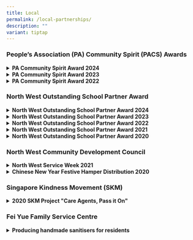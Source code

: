 ```yaml
---
title: Local
permalink: /local-partnerships/
description: ""
variant: tiptap
---
```

<p></p>
<h3>People’s Association (PA) Community Spirit (PACS) Awards </h3>
<div data-type="detailGroup" class="isomer-accordion isomer-accordion-white">
<details class="isomer-details">
<summary><strong>PA Community Spirit Award 2024</strong>
</summary>
<div data-type="detailsContent" class="isomer-details-content">
<p></p>
<div class="isomer-image-wrapper">
<img style="width: 100%" height="auto" width="100%" alt="" src="/images/PA_award.jpg">
</div>
<p></p>
<p>Innova Primary School is honoured to be the recipient of the People’s
Association (PA) Community Spirit (PACS) Awards 2024 – Merit Award. This
award recognises our dedicated efforts in supporting the North West Community
Development Council (CDC) in building social capital and fostering community
bonds.</p>
<p>As a longstanding partner of North West CDC, our school has consistently
supported various initiatives such as the North West Service Weeks, North
West WeCare Fund, North West District Meeting, Recycle @ North West, North
West Giraffe Fund, and many other CDC programmes. These initiatives have
significantly impacted and uplifted the lives of residents in the North
West district.</p>
</div>
</details>
<details class="isomer-details">
<summary><strong>PA Community Spirit Award 2023</strong>
</summary>
<div data-type="detailsContent" class="isomer-details-content">
<p></p>
<div class="isomer-image-wrapper">
<img style="width: 100%" height="auto" width="100%" alt="" src="/images/PA_Community_Spirit_Awards_2023.jpg">
</div>
<p></p>
<p>Innova Primary School is proud to be awarded the People’s Association
(PA) Community Spirit (PACS) Merit Award for 2023. This award recognizes
our dedicated efforts in supporting the North West Community Development
Council (CDC) in building social capital and fostering community bonds.</p>
<p>As a long-term partner of the North West CDC, our school has consistently
contributed to various initiatives such as the North West Service Weeks,
North West WeCare Fund, North West District Meeting, Recycle @ North West,
North West Giraffe Fund, and many other CDC programs. These efforts have
significantly impacted and uplifted the lives of residents in the North
West district.</p>
</div>
</details>
<details class="isomer-details">
<summary><strong>PA Community Spirit Award 2022</strong>
</summary>
<div data-type="detailsContent" class="isomer-details-content">
<p></p>
<div class="isomer-image-wrapper">
<img style="width: 100%" height="auto" width="100%" alt="" src="/images/PA_Community_Spirit_Awards_2022___IPS.jpg">
</div>
<p></p>
<p>Innova Primary School is a proud recipient of the People’s Association
(PA) Community Spirit Awards 2022 – Merit Award which recognises our efforts
in supporting the North West Community Development Council in building
social capital and bonding the community.</p>
<p>Being a long standing partner of North West CDC, the school has always
supported the annual WeCare @ North West – Service Weeks and other sustainability
projects such as WeCare We Recycle @ North West and Keep Clean @ North
West. Despite the Covid-19 Safe Management Measures, students were able
to prepare festive packs in school and give them out to the local communities.
The programmes and initiatives have impacted and benefitted many households
residing in the North West District.</p>
</div>
</details>
</div>
<p></p>
<p></p>
<h3>North West Outstanding School Partner Award</h3>
<div data-type="detailGroup" class="isomer-accordion isomer-accordion-white">
<details class="isomer-details">
<summary><strong>North West Outstanding School Partner Award 2024</strong>
</summary>
<div data-type="detailsContent" class="isomer-details-content">
<p></p>
<p><strong>PLATINUM AWARD in 2024</strong>
</p>
<p>Innova Primary School proudly announces its attainment of the PLATINUM
AWARD for the North West Outstanding School Partner Award (SPA) 2024! This
prestigious recognition is bestowed upon schools that actively engaged
in Community Development Councils (CDC) programs throughout the preceding
year. Additionally, we celebrate the exceptional achievements of two of
our pupils, Wei Ningjing and Aimuni Maisarah Binte Normissham, from the
class of 2023, who have been honored with the Outstanding All Rounders
Student (OARS) Award 2024. This esteemed accolade aims to commend students
who exemplify the ethos of altruism and demonstrate excellence in Community
Service, CCA, Leadership, and Academics during the Academic year (January
to December 2023).</p>
<p></p>
<p></p>
<div class="isomer-image-wrapper">
<img style="width: 100%" height="auto" width="100%" alt="" src="/images/IPS___NWCDC_Platinum_award.jpg">
</div>
</div>
</details>
</div>
<div data-type="detailGroup" class="isomer-accordion isomer-accordion-white">
<details class="isomer-details">
<summary><strong>North West Outstanding School Partner Award 2023</strong>
</summary>
<div data-type="detailsContent" class="isomer-details-content">
<ul>
<li>
<p>PLATINUM AWARD for North West Outstanding School Partner Award 2023</p>
<p>Innova Primary School has achieved the PLATINUM AWARD for the North West
Outstanding School Partner Award (SPA) 2023! This award is given to schools
who have participated actively in Community Development Councils (CDC)
programmes last year.</p>
<p>Two of our pupils, Shanyce Pang Xuan Ying and Adinda Hannah Binte Norhisham,
class of 2022 are also given the Outstanding All Rounders Student (OARS)
Award 2023.</p>
<p>This award aims to recognise students who embody the spirit of giving
back and excel in his or her Community Service, CCA, Leadership and Academics
during Academic year (January to December 2022).</p>
</li>
</ul>
<p></p>
<div class="isomer-image-wrapper">
<img style="width: 100%" height="auto" width="100%" alt="" src="/images/ips%20platinum%202023.jpg">
</div>
<p></p>
</div>
</details>
<details class="isomer-details">
<summary><strong>North West Outstanding School Partner Award 2022</strong>
</summary>
<div data-type="detailsContent" class="isomer-details-content">
<p></p>
<ul>
<li>
<p>Innova Primary School has achieved the PLATINUM AWARD for the North West
Outstanding School Partner Award (SPA) 2022! This award is given to schools
who have participated actively in Community Development Councils (CDC)
programmes last year. Two of our pupils, Chloe Ng Yu Ting (Huang Yuting)
and Ng Cheng Jie, class of 2021 are also given the Outstanding All Rounders
Student (OARS) Award 2022. This award aims to recognise students who embody
the spirit of giving back and excel in his or her Community Service, CCA,
Leadership and Academics during Academic year (January to December 2021).</p>
</li>
</ul>
<p></p>
<div class="isomer-image-wrapper">
<img style="width:70%;" height="auto" width="100%" alt="PLATINUM AWARD in 2022" src="/images/Picture8.png">
</div>
<p></p>
</div>
</details>
<details class="isomer-details">
<summary><strong>North West Outstanding School Partner Award 2021</strong>
</summary>
<div data-type="detailsContent" class="isomer-details-content">
<p></p>
<ul>
<li>
<p>GOLD AWARD in 2021</p>
<p>Innova Primary School has achieved Gold for the North West Outstanding
School Partner Award (SPA) 2021! This award is given to schools who have
participated actively in Community Development Councils (CDC) programmes
last year. Two of our pupils, Danish Mirza Bin Hazry Amir and Shaine Pang
Wan Xuan, class of 2020 are also given the Outstanding All Rounders Student
(OARS) Award 2021. This award aims to recognise students who embody the
spirit of giving back and excel in his or her Community Service, CCA, Leadership
and Academics during Academic year (January to December 2020).</p>
</li>
</ul>
<p></p>
<div class="isomer-image-wrapper">
<img style="width: 100%" height="auto" width="100%" alt="" src="/images/2021_north_west_outstanding.jpeg">
</div>
<p></p>
</div>
</details>
<details class="isomer-details">
<summary><strong>North West Outstanding School Partner Award 2020</strong>
</summary>
<div data-type="detailsContent" class="isomer-details-content">
<p></p>
<ul>
<li>
<p>GOLD AWARD in 2020</p>
<p>Innova Primary School received the&nbsp;GOLD AWARD&nbsp;for North West
Outstanding School Partner Award 2020 (SPA 2020).&nbsp;This award is given
to schools who have participated actively in Community Development Councils
(CDC) programmes last year. Two&nbsp;of our pupils, Tok Kong Lok and Ong
Lun Kiat (Wang Runjie), class of 2019 are also given the Outstanding All
Rounders Student (OARS)&nbsp;Award 2020. This award aims to recognise students
who embody the spirit of giving back and excel in his or her Community
Service, CCA, Leadership and Academics during Academic year (<strong>January to December 2019</strong>).</p>
</li>
</ul>
<p></p>
<div class="isomer-image-wrapper">
<img style="width: 100%" height="auto" width="100%" alt="GOLD AWARD in 2020" src="/images/Innova-Primary-SchoolLong-1024x853.jpeg">
</div>
<p></p>
</div>
</details>
</div>
<p></p>
<h3>North West Community Development Council</h3>
<p></p>
<div data-type="detailGroup" class="isomer-accordion isomer-accordion-white">
<details class="isomer-details">
<summary><strong>North West Service Week 2021</strong>
</summary>
<div data-type="detailsContent" class="isomer-details-content">
<ul>
<li>
<p>Since 2014, WeCare @ North West – Service Weeks has been spreading festive
cheer to low-income residents living in rental blocks within the North
West District.</p>
<p>This year, despite the pandemic impacting the economy and restricting
the conduct of large-scale events, 50 Primary 5 and Primary 6 students
from Innova Primary School spent one afternoon packing 400 WeCare packs
for residents residing at the nearby rental blocks.</p>
<p>North West CDC has also acknowledged our efforts in their recent write
up on our support in Service Week 2021.</p>
<p>Please refer to attached for the link to the published article.</p>
<p><a href="https://www.facebook.com/nwcdc/posts/3974878859203205" rel="noopener noreferrer nofollow" target="_blank">https://www.facebook.com/nwcdc/posts/3</a>
</p>
</li>
</ul>
<div class="isomer-image-wrapper">
<img style="width: 100%" height="auto" width="100%" alt="North West Service Week 2021" src="/images/North%20West%20Service%20Week%202021.jpg">
</div>
<p></p>
</div>
</details>
<details class="isomer-details">
<summary><strong>Chinese New Year Festive Hamper Distribution 2020</strong>
</summary>
<div data-type="detailsContent" class="isomer-details-content">
<p></p>
<p></p>
<div class="isomer-image-wrapper">
<img style="width: 100%" height="auto" width="100%" alt="Chinese New Year Festive Hamper Distribution 2020" src="/images/CNY-hamper-giving-2020.jpeg">
</div>
<p></p>
<p>Innova Primary School, together with North West Community Council organized
a “CNY Festive Hamper Distribution” to the rental unit households on Friday,
17th&nbsp;January 2020. Each year, CDC will purchase a festive goodie bag
worth $50 for each of the rental unit household. Our students, parent support
group, alumni, teachers and school leaders participated in the spreading
of festive cheers to the needy families by helping with the packing and
distribution of hampers.&nbsp;</p>
<p></p>
<p>Mr Vikram Nair, Adviser to Admiralty GROs graced the occasion by expressing
his gratitude to all participants. He lauded the effort to reach out to
the community as meaningful and beneficial to the society. He also distributed
the hampers alongside staff, pupils and stakeholders. It was indeed a day
well-spent as it was definitely worthwhile for all the participants to
be able to play their part in contributing to the community.</p>
</div>
</details>
</div>
<p></p>
<h3>Singapore Kindness Movement (SKM)</h3>
<div data-type="detailGroup" class="isomer-accordion-group isomer-accordion isomer-accordion-white">
<details class="isomer-details">
<summary><strong>2020 SKM&nbsp;Project "Care Agents, Pass it On"</strong>
</summary>
<div data-type="detailsContent" class="isomer-details-content">
<p></p>
<p>2020 is IPS' 10th year partnering Friend of Singa (FOS) under the Singapore
Kindness Movement (SKM). The school has been presented the Participation
Trophy for its collaboration and partnership.</p>
<p>In 2020, our school's&nbsp;SKM&nbsp;Project "Care Agents, Pass it On"
was featured under the Heart-warming Community Service segment category.&nbsp;This
award recognises the efforts of our students who have reached out to the
wider community during COVID.&nbsp;</p>
<p>Let's continue to encourage our students to be gracious, kind and helpful
towards one another&nbsp;and the larger community!</p>
<p></p>
<div class="isomer-image-wrapper">
<img style="width:80%;" height="auto" width="100%" alt="Local Partnersips" src="/images/IPS_Picture1.jpeg">
</div>
<p></p>
<div class="isomer-image-wrapper">
<img style="width:80%;" height="auto" width="100%" alt="Local Partnersips" src="/images/IPS_Picture2.jpeg">
</div>
</div>
</details>
</div>
<p></p>
<h3>Fei Yue Family Service Centre</h3>
<div data-type="detailGroup" class="isomer-accordion-group isomer-accordion isomer-accordion-white">
<details class="isomer-details">
<summary><strong>Producing handmade sanitisers for residents</strong>
</summary>
<div data-type="detailsContent" class="isomer-details-content">
<p></p>
<p></p>
<div class="isomer-image-wrapper">
<img style="width:95%;" height="auto" width="100%" alt="Innova primary’s parents support group, student leaders and teachers producing their own hand sanitizers from scratch" src="/images/Fei%20Yue%20Family%20Service%20Centre.jpg">
</div>
<p><em>Innova primary’s parents support group, student leaders and teachers producing their own hand sanitizers from scratch</em>
</p>
<p></p>
<h4><strong>Parents, students and teachers step up and produce handmade sanitisers for residents</strong></h4>
<p></p>
<p>On Wednesay, 11th&nbsp;February 2020, Innova primary’s parent support
group, student leaders and teachers produced their own hand sanitisers
from scratch, bottled them, and handed it over door to door to more than
400 residents at block 569A and 569B along Champions Way.</p>
<p>The different parties came together and they mixed and produced handmade
sanitisers using tea tree oil, aloe-vera gel and alcohol. Upon finishing,
they made their way to the nearby rental block and started distributing
the handmade sanitisers. Along with each sanitiser comes a poster of 8
proper steps to wash one’s hands thoroughly.</p>
<p>One resident mentioned “It was a pleasant surprise receiving DIY homemade
sanitiser from students of Innova Primary School”.</p>
<p>After the distribution exercise, left over hand sanitisers was left with
Fei Yue Family Service Centre (Champions Way) so that residents who are
away during the distribution can collect their sanitiser when they return.</p>
<p></p>
</div>
</details>
</div>
<p></p>
<h4></h4>
<p></p>